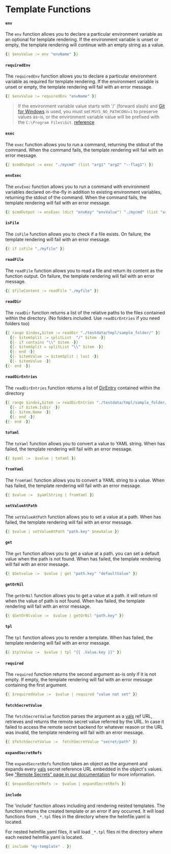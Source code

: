 # Template Functions

#### `env`
The `env` function allows you to declare a particular environment variable as an optional for template rendering.
If the environment variable is unset or empty, the template rendering will continue with an empty string as a value.

```yaml
{{ $envValue := env "envName" }}
```

#### `requiredEnv`
The `requiredEnv` function allows you to declare a particular environment variable as required for template rendering.
If the environment variable is unset or empty, the template rendering will fail with an error message.

```yaml
{{ $envValue := requiredEnv "envName" }}
```

> If the environment variable value starts with '/' (forward slash) and [Git for Windows](https://git-scm.com/download/win) is used, you must set `MSYS_NO_PATHCONV=1` to preserve values as-is, or the environment variable value will be prefixed with the `C:\Program Files\Git`. [reference](https://github.com/git-for-windows/build-extra/blob/main/ReleaseNotes.md#known-issues)

#### `exec`
The `exec` function allows you to run a command, returning the stdout of the command. When the command fails, the template rendering will fail with an error message.

```yaml
{{ $cmdOutpot := exec "./mycmd" (list "arg1" "arg2" "--flag1") }}
```

#### `envExec`
The `envExec` function allows you to run a command with environment variables declared on-the-fly in addition to existing environment variables, returning the stdout of the command. When the command fails, the template rendering will fail with an error message.

```yaml
{{ $cmdOutpot := envExec (dict "envKey" "envValue") "./mycmd" (list "arg1" "arg2" "--flag1") }}
```

#### `isFile`
The `isFile` function allows you to check if a file exists. On failure, the template rendering will fail with an error message.

```yaml
{{ if isFile "./myfile" }}
```

#### `readFile`
The `readFile` function allows you to read a file and return its content as the function output. On failure, the template rendering will fail with an error message.

```yaml
{{ $fileContent := readFile "./myfile" }}
```

#### `readDir`
The `readDir` function returns a list of the relative paths to the files contained within the directory. (No folders included. Use `readDirEntries` if you need folders too)

```yaml
{{ range $index,$item := readDir "./testdata/tmpl/sample_folder/" }}
  {{- $itemSplit := splitList  "/" $item -}}
  {{- if contains "\\" $item -}}
  {{- $itemSplit = splitList "\\" $item -}}
  {{- end -}}
  {{- $itemValue := $itemSplit | last -}}
  {{- $itemValue -}}
{{- end -}}
```

#### `readDirEntries`
The `readDirEntries` function returns a list of [DirEntry](https://pkg.go.dev/os#DirEntry) contained within the directory

```yaml
{{ range $index,$item := readDirEntries "./testdata/tmpl/sample_folder/" }}
  {{- if $item.IsDir -}}
  {{- $item.Name -}}
  {{- end -}}
{{- end -}}
```

#### `toYaml`
The `toYaml` function allows you to convert a value to YAML string. When has failed, the template rendering will fail with an error message.

```yaml
{{ $yaml :=  $value | toYaml }}
```

#### `fromYaml`
The `fromYaml` function allows you to convert a YAML string to a value. When has failed, the template rendering will fail with an error message.

```yaml
{{ $value :=  $yamlString | fromYaml }}
```

#### `setValueAtPath`
The `setValueAtPath` function allows you to set a value at a path. When has failed, the template rendering will fail with an error message.

```yaml
{{ $value | setValueAtPath "path.key" $newValue }}
```

#### `get`
The `get` function allows you to get a value at a path. you can set a default value when the path is not found. When has failed, the template rendering will fail with an error message.

```yaml
{{ $Getvalue :=  $value | get "path.key" "defaultValue" }}
```

#### `getOrNil`
The `getOrNil` function allows you to get a value at a path. it will return nil when the value of path is not found. When has failed, the template rendering will fail with an error message.

```yaml
{{ $GetOrNlvalue :=  $value | getOrNil "path.key" }}
```

#### `tpl`
The `tpl` function allows you to render a template. When has failed, the template rendering will fail with an error message.

```yaml
{{ $tplValue :=  $value | tpl "{{ .Value.key }}" }}
```

#### `required`
The `required` function returns the second argument as-is only if it is not empty. If empty, the template rendering will fail with an error message containing the first argument.

```yaml
{{ $requiredValue :=  $value | required "value not set" }}
```

#### `fetchSecretValue`
The `fetchSecretValue` function parses the argument as a [vals](https://github.com/helmfile/vals) ref URL, retrieves and returns the remote secret value referred by the URL. In case it failed to access the remote secret backend for whatever reason or the URL was invalid, the template rendering will fail with an error message.

```yaml
{{ $fetchSecretValue :=  fetchSecretValue "secret/path" }}
```

#### `expandSecretRefs`
The `expandSecretRefs` function takes an object as the argument and expands every [vals](https://github.com/helmfile/vals) secret reference URL embedded in the object's values. See ["Remote Secrets" page in our documentation](./remote-secrets.md) for more information.

```yaml
{{ $expandSecretRefs :=  $value | expandSecretRefs }}
```

#### `include`
The 'include' function allows including and rendering nested templates. The function returns the created template or an error if any occurred. It will load functions from `_*.tpl` files in the directory where the helmfile.yaml is located.

For nested helmfile.yaml files, it will load `_*.tpl` files ni the directory where each nested helmfile.yaml is located.
```yaml
{{ include "my-template" . }}
```
